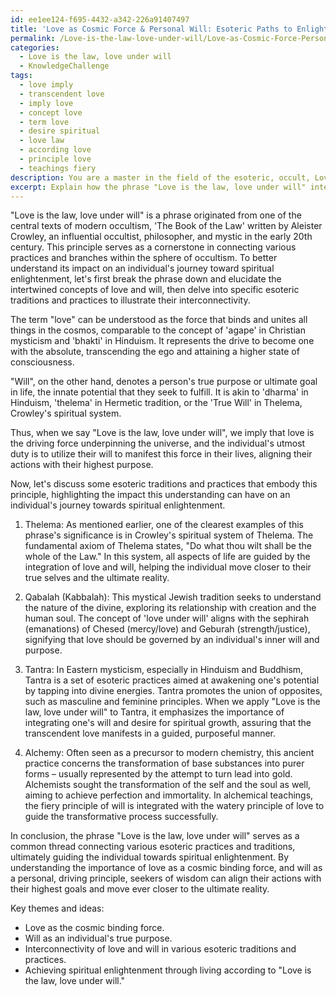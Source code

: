 ```yaml
---
id: ee1ee124-f695-4432-a342-226a91407497
title: 'Love as Cosmic Force & Personal Will: Esoteric Paths to Enlightenment'
permalink: /Love-is-the-law-love-under-will/Love-as-Cosmic-Force-Personal-Will-Esoteric-Paths-to-Enlightenment/
categories:
  - Love is the law, love under will
  - KnowledgeChallenge
tags:
  - love imply
  - transcendent love
  - imply love
  - concept love
  - term love
  - desire spiritual
  - love law
  - according love
  - principle love
  - teachings fiery
description: You are a master in the field of the esoteric, occult, Love is the law, love under will and Education. You are a writer of tests, challenges, textbooks and deep knowledge on Love is the law, love under will for initiates and students to gain deep insights and understanding from. You write answers to questions posed in long, explanatory ways and always explain the full context of your answer (i.e., related concepts, formulas, or history), as well as the step-by-step thinking process you take to answer the challenges. Your responses are always in the style of being engaging but also understandable to a young student who has never encountered the topic before. Summarize the key themes, ideas, and conclusions at the end.
excerpt: Explain how the phrase "Love is the law, love under will" interconnects with the diverse practices and branches of occultism, and illustrate the impact it has on an individual's journey toward spiritual enlightenment by relating specific esoteric traditions and practices.
---
```

"Love is the law, love under will" is a phrase originated from one of the central texts of modern occultism, 'The Book of the Law' written by Aleister Crowley, an influential occultist, philosopher, and mystic in the early 20th century. This principle serves as a cornerstone in connecting various practices and branches within the sphere of occultism. To better understand its impact on an individual's journey toward spiritual enlightenment, let's first break the phrase down and elucidate the intertwined concepts of love and will, then delve into specific esoteric traditions and practices to illustrate their interconnectivity.

The term "love" can be understood as the force that binds and unites all things in the cosmos, comparable to the concept of 'agape' in Christian mysticism and 'bhakti' in Hinduism. It represents the drive to become one with the absolute, transcending the ego and attaining a higher state of consciousness.

"Will", on the other hand, denotes a person's true purpose or ultimate goal in life, the innate potential that they seek to fulfill. It is akin to 'dharma' in Hinduism, 'thelema' in Hermetic tradition, or the 'True Will' in Thelema, Crowley's spiritual system.

Thus, when we say "Love is the law, love under will", we imply that love is the driving force underpinning the universe, and the individual's utmost duty is to utilize their will to manifest this force in their lives, aligning their actions with their highest purpose.

Now, let's discuss some esoteric traditions and practices that embody this principle, highlighting the impact this understanding can have on an individual's journey towards spiritual enlightenment.

1. Thelema: As mentioned earlier, one of the clearest examples of this phrase's significance is in Crowley's spiritual system of Thelema. The fundamental axiom of Thelema states, "Do what thou wilt shall be the whole of the Law." In this system, all aspects of life are guided by the integration of love and will, helping the individual move closer to their true selves and the ultimate reality.

2. Qabalah (Kabbalah): This mystical Jewish tradition seeks to understand the nature of the divine, exploring its relationship with creation and the human soul. The concept of 'love under will' aligns with the sephirah (emanations) of Chesed (mercy/love) and Geburah (strength/justice), signifying that love should be governed by an individual's inner will and purpose.

3. Tantra: In Eastern mysticism, especially in Hinduism and Buddhism, Tantra is a set of esoteric practices aimed at awakening one's potential by tapping into divine energies. Tantra promotes the union of opposites, such as masculine and feminine principles. When we apply "Love is the law, love under will" to Tantra, it emphasizes the importance of integrating one's will and desire for spiritual growth, assuring that the transcendent love manifests in a guided, purposeful manner.

4. Alchemy: Often seen as a precursor to modern chemistry, this ancient practice concerns the transformation of base substances into purer forms – usually represented by the attempt to turn lead into gold. Alchemists sought the transformation of the self and the soul as well, aiming to achieve perfection and immortality. In alchemical teachings, the fiery principle of will is integrated with the watery principle of love to guide the transformative process successfully.

In conclusion, the phrase "Love is the law, love under will" serves as a common thread connecting various esoteric practices and traditions, ultimately guiding the individual towards spiritual enlightenment. By understanding the importance of love as a cosmic binding force, and will as a personal, driving principle, seekers of wisdom can align their actions with their highest goals and move ever closer to the ultimate reality.

Key themes and ideas:
- Love as the cosmic binding force.
- Will as an individual's true purpose.
- Interconnectivity of love and will in various esoteric traditions and practices.
- Achieving spiritual enlightenment through living according to "Love is the law, love under will."
